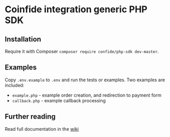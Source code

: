 # Coinfide integration generic PHP SDK

## Installation 

Require it with Composer ```composer require confide/php-sdk dev-master```.

## Examples

Copy ```.env.example``` to ```.env``` and run the tests or examples. Two examples are included:

* ```example.php``` - example order creation, and redirection to payment form
* ```callback.php``` - example callback processing

## Further reading

Read full documentation in the [wiki](https://github.com/coinfide/documentation/wiki)
